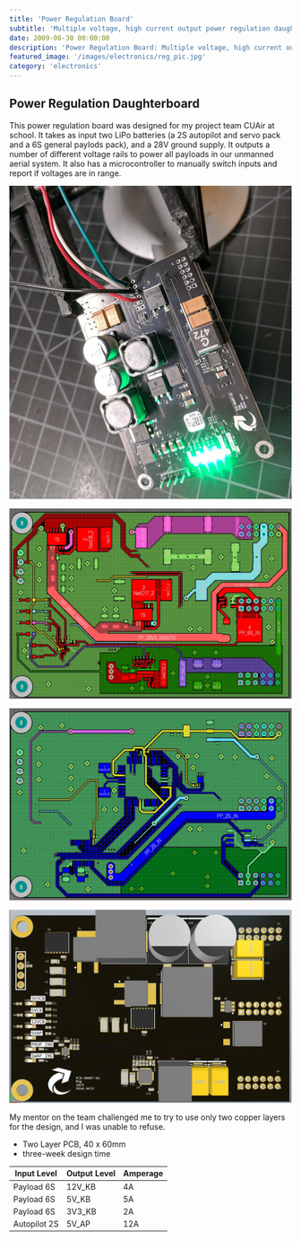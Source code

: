 ```yaml
---
title: 'Power Regulation Board'
subtitle: 'Multiple voltage, high current output power regulation daughterboard for UAS'
date: 2009-06-30 00:00:00
description: 'Power Regulation Board: Multiple voltage, high current output power regulation daughterboard for UAS'
featured_image: '/images/electronics/reg_pic.jpg'
category: 'electronics'
---
```


## Power Regulation Daughterboard
This power regulation board was designed for my project team CUAir at school. It takes as input two LiPo batteries (a 2S autopilot and servo pack and a 6S general paylods pack), and a 28V ground supply. It outputs a number of different voltage rails to power all payloads in our unmanned aerial system. It also has a microcontroller to manually switch inputs and report if voltages are in range.

![](/images/electronics/reg_pic.jpg)

![](/images/electronics/reg_2d.jpg)

![](/images/electronics/reg_2d_2.jpg)

![](/images/electronics/reg_3d.jpg)

My mentor on the team challenged me to try to use only two copper layers for the design, and I was unable to refuse.

* Two Layer PCB, 40 x 60mm
* three-week design time

| Input Level   | Output Level  | Amperage|
| ------------- | --------------| -----   |
| Payload 6S    | 12V_KB        | 4A      |
| Payload 6S    | 5V_KB         | 5A      |
| Payload 6S    | 3V3_KB        | 2A      |
| Autopilot 2S  | 5V_AP         | 12A     |
